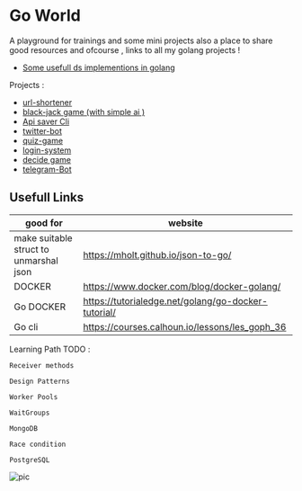 # Go World 


A playground for trainings and some mini projects
also a place to share good resources and ofcourse , links to all my golang projects !

* [Some usefull ds implementions in golang](https://github.com/Armingodiz/go-stuff/tree/master/Data-Structures)

Projects : 
* [url-shortener](https://github.com/Armingodiz/URL-Shortener#url-shortener)
* [black-jack game (with simple ai )](https://github.com/Armingodiz/go-stuff/tree/master/miniProjects/BlackJackGame)
* [Api saver Cli](https://github.com/Armingodiz/go-stuff/tree/master/apisaver)
* [twitter-bot](https://github.com/Armingodiz/go-stuff/tree/master/miniProjects/go-twitter-bot)
* [quiz-game](https://github.com/Armingodiz/go-stuff/tree/master/miniProjects/quiz-game-Go)
* [login-system](https://github.com/Armingodiz/go-stuff/tree/master/miniProjects/simple%20login-system)
* [decide game](https://github.com/Armingodiz/go-stuff/tree/master/miniProjects/simple%20WebApp%20to%20practice%20using%20json)
* [telegram-Bot](https://github.com/Armingodiz/go-stuff/edit/master/miniProjects/Telegram-Bot)


## Usefull Links
good for      | website
------------- | -------------
  make suitable struct to unmarshal json | https://mholt.github.io/json-to-go/ 
  DOCKER                                 | https://www.docker.com/blog/docker-golang/ 
  Go DOCKER                              | https://tutorialedge.net/golang/go-docker-tutorial/
  Go cli                                 | https://courses.calhoun.io/lessons/les_goph_36
  


Learning Path TODO : 

    Receiver methods
    
    Design Patterns
    
    Worker Pools 

    WaitGroups
    
    MongoDB
    
    Race condition
    
    PostgreSQL



![pic](https://files.virgool.io/upload/users/14114/posts/lqwhva3jm3qh/zvpmsrcjkgug.png)




